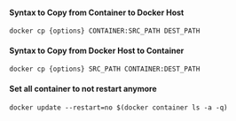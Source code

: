 #### Syntax to Copy from Container to Docker Host

```docker cp {options} CONTAINER:SRC_PATH DEST_PATH```

#### Syntax to Copy from Docker Host to Container

```docker cp {options} SRC_PATH CONTAINER:DEST_PATH``` 


#### Set all container to not restart anymore
`docker update --restart=no $(docker container ls -a -q)`

